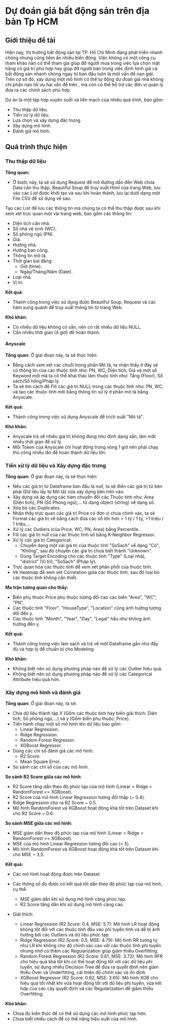 # Dự đoán giá bất động sản trên địa bàn Tp HCM
## Giới thiệu đề tài
Hiện nay, thị trường bất động sản tại TP. Hồ Chí Minh đang phát triển nhanh chóng nhưng cũng tiềm ẩn nhiều biến động. Việc không có một công cụ tham khảo nào có thể tham gia giúp đỡ người mua trong việc lựa chọn mặt hằng có giá trị phù hợp
hay giúp đỡ người bán trong việc định hình giá cả bất động sản nhanh chóng ngay từ ban đầu luôn là một vấn đề nan giải. Trên cơ sở đó, xây dựng một mô hình có thể tự động dự đoán giá nhà không chỉ phần nào tối ưu hai vấn đề trên
, mà còn có thể hỗ trợ các đơn vị quản lý đưa ra các chính sách phù hợp.

Dự án là một tập hợp xuyên suốt và liền mạch của nhiều quá trình, bao gồm:
- Thu thập dữ liệu.
- Tiền xử lý dữ liệu.
- Lựa chọn và xây dựng đặc trưng.
- Xây dựng mô hình.
- Đánh giá mô hình.

## Quá trình thực hiện
### Thu thập dữ liệu
**Tổng quan:** 
- Ở bước này, ta sẽ sử dụng Request để mở đường dẫn đến Web chứa Data cần thu thập, Beautiful Soup để truy xuất Html của trang Web, lưu vào các List 
được khởi tạo và sau khi hoàn thành, lưu lại dưới dạng một File CSV để sử dụng về sau.

Tạo các List để lưu các thông tin mà chúng ta có thể thu thập được sau khi xem xét trực quan một vài trang web,
bao gồm các thông tin:
- Diện tích căn nhà.
- Số nhà vệ sinh (WC).
- Số phòng ngủ (PN).
- Giá.
- Hướng nhà.
- Hướng ban công.
- Thông tin mô tả.
- Thời gian bài đăng:
  + Giờ (time).
  + Ngày/Tháng/Năm (Date).
- Loại nhà.
- Vị trí.

**Kết quả:**
- Thành công trong việc sử dụng được Beautiful Soup, Request và các hàm xung quanh để truy xuất thông tin từ trang Web.

**Khó khăn:**
- Có nhiều dữ liệu không có sẵn, nên có rất nhiều dữ liệu NULL.
- Cần nhiều thời gian (4 giờ) để hoàn thành.

#### Anyscale
**Tổng quan:** Ở giai đoạn này, ta sẽ thực hiện:
- Bằng cách xem xét các chuỗi trong phần Mô tả, ta nhận thấy ở đây sẽ có thông tin của các thuộc tính như: PN, WC, Diện tích, Giá
và một số Keyword mới mà ta có thể khai thác làm thuộc tính như: Tầng (Floor), Sổ sách/Sổ hồng/Pháp lý.
- Ta sẽ tìm cách để Fill các giá trị NULL trong các thuộc tính như: PN, WC, và tạo các thuộc tính mới bằng thông tin xử lý ở phần mô tả bằng Anyscale.

**Kết quả:**
- Thành công trong việc sử dụng Anyscale để trích xuất "Mô tả".

**Khó khăn:**
- Anyscale trả về nhiều giá trị không đúng như định dạng sẵn, làm mất nhiều thời gian để xử lý.
- Mỗi Token của Anyscale chỉ hoạt động trong vòng 1 giờ nên phải chạy thủ công nhiều lần để hoàn thành dữ liệu lớn.

### Tiền xử lý dữ liệu và Xây dựng đặc trưng
**Tổng quan:** Ở giai đoạn này, ta sẽ thực hiện:
- Nếu các giá trị từ Dataframe ban đầu là null, ta sẽ điền các giá trị từ bên phải (Dữ liệu lấy từ Mô tả) vừa xây dựng bên trên vào.
- Xây dựng và áp dụng các hàm chuyển đổi các Thuộc tính như: Area (Diện tích), PN (Số Phòng ngủ),... từ dạng object (string)
về dạng số.
- Xóa bỏ các Duplicates.
- Nhận thấy trực quan các giá trị Price có đơn vị chưa chính xác, ta sẽ Format các giá trị về bằng cách đưa các số lớn hơn > 1 tỷ / 1 tỷ, >1 triệu / 1 triệu,...
- Xử lý các Outliers (của Price, WC, PN, Area) bằng Percentile.
- Fill các giá trị null của các thuộc tính số bằng K-Neighbor Regressor.
- Xử lý các giá trị Categorical:
  + Chuyển dạng một vài giá trị của thuộc tính "SoSach" về dạng "Có", "Không", sau đó chuyển các giá trị chưa biết thành "Unknown".
  + Dùng Target Encoding cho các thuộc tính "Type" (Loại nhà), "district" (Vị trí), "SoSach" (Pháp lý).
- Trực quan hóa các thuộc tính để xem xét phân phối của thuộc tính.
- Vẽ Heatmap để xem xét Correlation giữa các thuộc tính, sau đó loại bỏ các thuộc tính không cần thiết.

**Ma trận tương quan cho thấy:**
- Biến phụ thuộc Price phụ thuộc tương đối cao các biến "Area", "WC", "PN".
- Các thuộc tính "Floor", "HouseType", "Location" cũng ảnh hưởng tương đối đến y.
- Các thuộc tính "Month", "Year", "Day", "Legal" hầu như không ảnh hưởng đến y.

**Kết quả:**
- Thành công trong việc làm sạch và trả về một Dataframe gần như đầy đủ và hợp lý để chuẩn bị cho Modeling.
  
**Khó khăn:**
- Không biết nên sử dụng phương pháp nào để xử lý các Outlier hiệu quả.
- Không biết nên sử dụng phương pháp nào để xử lý các Categorical Attribute hiệu quả hơn.

### Xây dựng mô hình và đánh giá
**Tổng quan:** Ở giai đoạn này, ta sẽ:
- Chia dữ liệu thành tập X (Gồm các thuộc tính hay biến giải thích: Diện tích, Số phòng ngủ,...) và y (Gồm biến phụ thuộc: Price).
- Tiến hành chạy một số mô hình lên dữ liệu bao gồm:
  + Linear Regression.
  + Ridge Regression.
  + Random Forest Regressor.
  + XGBoost Regressor.
- Dùng các chỉ số đánh giá các mô hình:
  + R2 Score.
  + Mean Square Error.
- So sánh các chỉ số của các mô hình.

**So sánh R2 Score giữa các mô hình:**
- R2 Score tăng dần theo độ phức tạp của mô hình (Linear < Ridge < RandomForest <= XGBoost).
- R2 Score của mô hình Linear Regression tương đối thấp (~ 0.4).
- Ridge Regression cho ra R2 Score ~ 0.5.
- Mô hình RandomForest và XGBoost hoạt động khá tốt trên Dataset khi cho R2 Score ~ 0.6.

**So sánh MSE giữa các mô hình:**
- MSE giảm dần theo độ phức tạp của mô hình (Linear > Ridge > RandomForest >= XGBoost).
- MSE của mô hình Linear Regression tương đối cao (> 5).
- Mô hình RandomForest và XGBoost hoạt động khá tốt trên Dataset khi cho MSE ~ 3,5.

**Kết quả:**
- Các mô hình hoạt động được trên Dataset.
- Các thông số đo được có kết quả tốt dần theo độ phức tạp của mô hình, cụ thể:
  + MSE giảm dần khi sử dụng mô hình càng phức tạp.
  + R2 Score tăng dần khi sử dụng mô hình càng cao.

- Giải thích:
  + Linear Regression (R2 Score: 0.4, MSE: 5.7): Mô hình LR hoạt động không tốt đối với các thuộc tính đầu vào phi tuyến tính và dễ bị ảnh hưởng bởi các Outliers và dữ liệu phức tạp.
  + Ridge Regression (R2 Score: 0.5, MSE: 4.79): Mô hình RR tương tự như LR khi không cho độ chính xác cao với các thuộc tính phi tuyến nhưng nhờ có thêm các Regularization giúp giảm thiểu Overfitting.
  + Random Forest Regression (R2 Score: 0.61, MSE: 3.72): Mô hình RFR cho hiệu quả khá tốt khi có thể hoạt động tốt với các dữ liệu phi tuyến, sử dụng nhiều Decision Tree để đưa ra quyết định nên giảm thiểu Over và Underfitting, cải thiện độ chính xác và ổn định.
  + XGBoost Regressor (R2 Score: 0.62, MSE: 3.65): Mô hình XGB cho hiệu quả tốt nhất khi vừa hoạt động tốt với dữ liệu phi tuyến, vừa kết hợp của các cây quyết định và các Regularization để giảm thiểu Overfitting.

**Khó khăn:**
- Chưa đủ kiến thức để có thể sử dụng các mô hình phức tạp hơn.
- Chưa biết nhiều cách để có thể nâng hiệu suất của mô hình.
